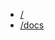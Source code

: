 <ul>            
                <li><a href="/">/</a></li>
                <li><a href="/docs">/docs</a></li>
</ul>
